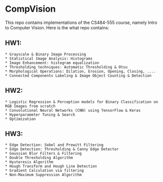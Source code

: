 # CompVision

This repo contains implementations of the CS484-555 course, namely Intro to Computer Vision. Here is the what repo contains:

## HW1: 
    * Grayscale & Binary Image Processing
    * Statistical Image Analysis: Histograms
    * Image Enhancement: histogram equalization
    * Thresholding techniques: Automatic Thresholding & Otsu
    * Morphological Operations: Dilation, Erosion, Opening, Closing, ....
    * Connected Components Labeling & Image Object Counting & Detection

## HW2: 
    * Logistic Regression & Perception models for Binary Classification on RGB Images from scratch
    * Convolutional Neural Networks (CNN) using TensorFlow & Keras
    * Hyperparameter Tuning & Search 
    * Optimization
    
## HW3:
    * Edge Detection: Sobel and Prewitt Filtering
    * Edge Detection: Thresholding & Canny Edge Detector
    * Gaussian Blur Filters & Filtering 
    * Double Thresholding Algorithm
    * Hysteresis Algorithm
    * Hough Transform and Hough Line Detection
    * Gradient Calculation via filtering
    * Non-Maximum Suppression Algorithm
